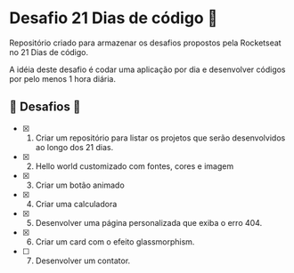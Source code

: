 # Desafio 21 Dias de código 🚀

Repositório criado para armazenar os desafios propostos pela Rocketseat no 21 Dias de código.

A idéia deste desafio é codar uma aplicação por dia e desenvolver códigos por pelo menos 1 hora diária.

## 🏹 Desafios 🎯

- [x] 01. Criar um repositório para listar os projetos que serão desenvolvidos ao longo dos 21 dias.
- [x] 02. Hello world customizado com fontes, cores e imagem 
- [X] 03. Criar um botão animado
- [X] 04. Criar uma calculadora
- [X] 05. Desenvolver uma página personalizada que exiba o erro 404.
- [X] 06. Criar um card com o efeito glassmorphism.
- [ ] 07. Desenvolver um contator.
